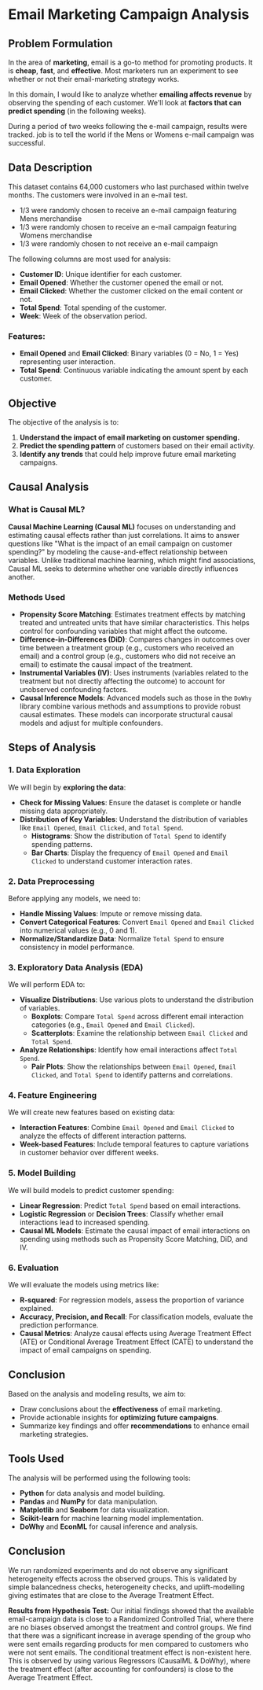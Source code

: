 
# Email Marketing Campaign Analysis

## Problem Formulation

In the area of **marketing**, email is a go-to method for promoting products. It is **cheap**, **fast**, and **effective**. Most marketers run an experiment to see whether or not their email-marketing strategy works.

In this domain, I would like to analyze whether **emailing affects revenue** by observing the spending of each customer. We'll look at **factors that can predict spending** (in the following weeks).

During a period of two weeks following the e-mail campaign, results were tracked.  job is to tell the world if the Mens or Womens e-mail campaign was successful.

## Data Description

This dataset contains 64,000 customers who last purchased within twelve months. The customers were involved in an e-mail test.
- 1/3 were randomly chosen to receive an e-mail campaign featuring Mens merchandise
- 1/3 were randomly chosen to receive an e-mail campaign featuring Womens merchandise
- 1/3 were randomly chosen to not receive an e-mail campaign

The following columns are most used for analysis:

- **Customer ID**: Unique identifier for each customer.
- **Email Opened**: Whether the customer opened the email or not.
- **Email Clicked**: Whether the customer clicked on the email content or not.
- **Total Spend**: Total spending of the customer.
- **Week**: Week of the observation period.

### Features:
- **Email Opened** and **Email Clicked**: Binary variables (0 = No, 1 = Yes) representing user interaction.
- **Total Spend**: Continuous variable indicating the amount spent by each customer.

## Objective

The objective of the analysis is to:

1. **Understand the impact of email marketing on customer spending.**
2. **Predict the spending pattern** of customers based on their email activity.
3. **Identify any trends** that could help improve future email marketing campaigns.

## Causal Analysis

### What is Causal ML?

**Causal Machine Learning (Causal ML)** focuses on understanding and estimating causal effects rather than just correlations. It aims to answer questions like "What is the impact of an email campaign on customer spending?" by modeling the cause-and-effect relationship between variables. Unlike traditional machine learning, which might find associations, Causal ML seeks to determine whether one variable directly influences another.

### Methods Used

- **Propensity Score Matching**: Estimates treatment effects by matching treated and untreated units that have similar characteristics. This helps control for confounding variables that might affect the outcome.
- **Difference-in-Differences (DiD)**: Compares changes in outcomes over time between a treatment group (e.g., customers who received an email) and a control group (e.g., customers who did not receive an email) to estimate the causal impact of the treatment.
- **Instrumental Variables (IV)**: Uses instruments (variables related to the treatment but not directly affecting the outcome) to account for unobserved confounding factors.
- **Causal Inference Models**: Advanced models such as those in the `DoWhy` library combine various methods and assumptions to provide robust causal estimates. These models can incorporate structural causal models and adjust for multiple confounders.

## Steps of Analysis

### 1. Data Exploration

We will begin by **exploring the data**:
- **Check for Missing Values**: Ensure the dataset is complete or handle missing data appropriately.
- **Distribution of Key Variables**: Understand the distribution of variables like `Email Opened`, `Email Clicked`, and `Total Spend`.
  - **Histograms**: Show the distribution of `Total Spend` to identify spending patterns.
  - **Bar Charts**: Display the frequency of `Email Opened` and `Email Clicked` to understand customer interaction rates.

### 2. Data Preprocessing

Before applying any models, we need to:
- **Handle Missing Values**: Impute or remove missing data.
- **Convert Categorical Features**: Convert `Email Opened` and `Email Clicked` into numerical values (e.g., 0 and 1).
- **Normalize/Standardize Data**: Normalize `Total Spend` to ensure consistency in model performance.

### 3. Exploratory Data Analysis (EDA)

We will perform EDA to:
- **Visualize Distributions**: Use various plots to understand the distribution of variables.
  - **Boxplots**: Compare `Total Spend` across different email interaction categories (e.g., `Email Opened` and `Email Clicked`).
  - **Scatterplots**: Examine the relationship between `Email Clicked` and `Total Spend`.
- **Analyze Relationships**: Identify how email interactions affect `Total Spend`.
  - **Pair Plots**: Show the relationships between `Email Opened`, `Email Clicked`, and `Total Spend` to identify patterns and correlations.

### 4. Feature Engineering

We will create new features based on existing data:
- **Interaction Features**: Combine `Email Opened` and `Email Clicked` to analyze the effects of different interaction patterns.
- **Week-based Features**: Include temporal features to capture variations in customer behavior over different weeks.

### 5. Model Building

We will build models to predict customer spending:
- **Linear Regression**: Predict `Total Spend` based on email interactions.
- **Logistic Regression** or **Decision Trees**: Classify whether email interactions lead to increased spending.
- **Causal ML Models**: Estimate the causal impact of email interactions on spending using methods such as Propensity Score Matching, DiD, and IV.

### 6. Evaluation

We will evaluate the models using metrics like:
- **R-squared**: For regression models, assess the proportion of variance explained.
- **Accuracy, Precision, and Recall**: For classification models, evaluate the prediction performance.
- **Causal Metrics**: Analyze causal effects using Average Treatment Effect (ATE) or Conditional Average Treatment Effect (CATE) to understand the impact of email campaigns on spending.

## Conclusion

Based on the analysis and modeling results, we aim to:
- Draw conclusions about the **effectiveness** of email marketing.
- Provide actionable insights for **optimizing future campaigns**.
- Summarize key findings and offer **recommendations** to enhance email marketing strategies.

## Tools Used

The analysis will be performed using the following tools:
- **Python** for data analysis and model building.
- **Pandas** and **NumPy** for data manipulation.
- **Matplotlib** and **Seaborn** for data visualization.
- **Scikit-learn** for machine learning model implementation.
- **DoWhy** and **EconML** for causal inference and analysis.

## Conclusion
We run randomized experiments and do not observe any significant heterogeneity effects across the observed groups. This is validated by simple balancedness checks, heterogeneity checks, and uplift-modelling giving estimates that are close to the Average Treatment Effect.

**Results from Hypothesis Test:** Our initial findings showed that the available email-campaign data is close to a Randomized Controlled Trial, where there are no biases observed amongst the treatment and control groups. We find that there was a significant increase in average spending of the group who were sent emails regarding products for men compared to customers who were not sent emails. The conditional treatment effect is non-existent here. This is observed by using various Regressors (CausalML & DoWhy), where the treatment effect (after accounting for confounders) is close to the Average Treatment Effect.
